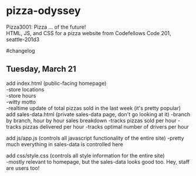 # pizza-odyssey
Pizza3001: Pizza ... of the future!  
HTML, JS, and CSS for a pizza website from Codefellows Code 201, seattle-201d3  


#changelog

## Tuesday, March 21
add index.html (public-facing homepage)  
  -store locations  
  -store hours  
  -witty motto  
  -realtime update of total pizzas sold in the last week (it's pretty popular)  
add sales-data.html (private sales-data page, don't go looking at it)
   -branch by branch, hour by hour sales breakdown
   -tracks pizzas sold per hour
   -tracks pizzas delivered per hour
   -tracks optimal number of drivers per hour

add js/app.js (controls all javascript functionality of the entire site)
  -pretty much everything in sales-data is controlled here  

add css/style.css (controls all style information for the entire site)  
  -mostly relevant to homepage, but the sales-data looks good too. Hey, staff are users too!  
